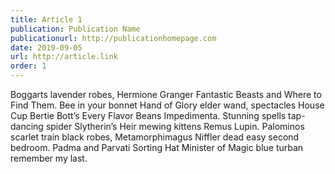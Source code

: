 ```yaml
---
title: Article 1
publication: Publication Name
publicationurl: http://publicationhomepage.com
date: 2019-09-05
url: http://article.link
order: 1
---
```

Boggarts lavender robes, Hermione Granger Fantastic Beasts and Where to Find Them. Bee in your bonnet Hand of Glory elder wand, spectacles House Cup Bertie Bott’s Every Flavor Beans Impedimenta. Stunning spells tap-dancing spider Slytherin’s Heir mewing kittens Remus Lupin. Palominos scarlet train black robes, Metamorphimagus Niffler dead easy second bedroom. Padma and Parvati Sorting Hat Minister of Magic blue turban remember my last.